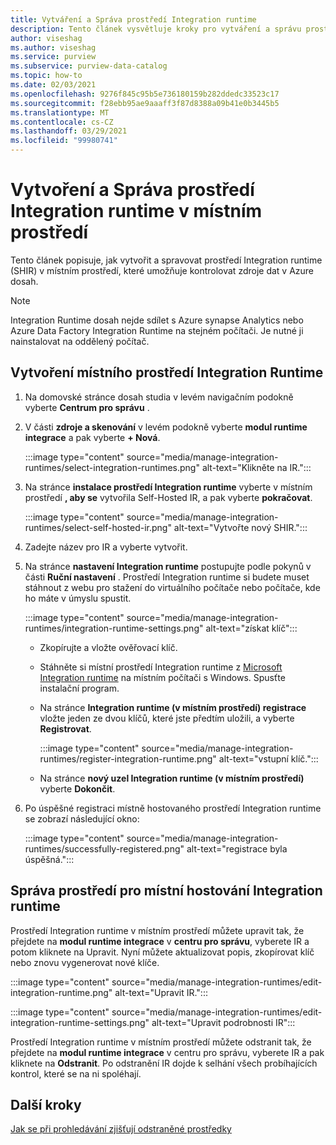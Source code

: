 ```yaml
---
title: Vytváření a Správa prostředí Integration runtime
description: Tento článek vysvětluje kroky pro vytváření a správu prostředí Integration runtime v Azure dosah.
author: viseshag
ms.author: viseshag
ms.service: purview
ms.subservice: purview-data-catalog
ms.topic: how-to
ms.date: 02/03/2021
ms.openlocfilehash: 9276f845c95b5e736180159b282ddedc33523c17
ms.sourcegitcommit: f28ebb95ae9aaaff3f87d8388a09b41e0b3445b5
ms.translationtype: MT
ms.contentlocale: cs-CZ
ms.lasthandoff: 03/29/2021
ms.locfileid: "99980741"
---
```

# <a name="create-and-manage-a-self-hosted-integration-runtime"></a>Vytvoření a Správa prostředí Integration runtime v místním prostředí

Tento článek popisuje, jak vytvořit a spravovat prostředí Integration runtime (SHIR) v místním prostředí, které umožňuje kontrolovat zdroje dat v Azure dosah.

> [!NOTE]
> Integration Runtime dosah nejde sdílet s Azure synapse Analytics nebo Azure Data Factory Integration Runtime na stejném počítači. Je nutné ji nainstalovat na oddělený počítač.

## <a name="create-a-self-hosted-integration-runtime"></a>Vytvoření místního prostředí Integration Runtime

1. Na domovské stránce dosah studia v levém navigačním podokně vyberte **Centrum pro správu** .

2. V části **zdroje a skenování** v levém podokně vyberte **modul runtime integrace** a pak vyberte **+ Nová**.

   :::image type="content" source="media/manage-integration-runtimes/select-integration-runtimes.png" alt-text="Klikněte na IR.":::

3. Na stránce **instalace prostředí Integration runtime** vyberte v místním prostředí **, aby se** vytvořila Self-Hosted IR, a pak vyberte **pokračovat**.

   :::image type="content" source="media/manage-integration-runtimes/select-self-hosted-ir.png" alt-text="Vytvořte nový SHIR.":::

4. Zadejte název pro IR a vyberte vytvořit.

5. Na stránce **nastavení Integration runtime** postupujte podle pokynů v části **Ruční nastavení** . Prostředí Integration runtime si budete muset stáhnout z webu pro stažení do virtuálního počítače nebo počítače, kde ho máte v úmyslu spustit.

   :::image type="content" source="media/manage-integration-runtimes/integration-runtime-settings.png" alt-text="získat klíč":::

   - Zkopírujte a vložte ověřovací klíč.

   - Stáhněte si místní prostředí Integration runtime z [Microsoft Integration runtime](https://www.microsoft.com/download/details.aspx?id=39717) na místním počítači s Windows. Spusťte instalační program.

   - Na stránce **Integration runtime (v místním prostředí) registrace** vložte jeden ze dvou klíčů, které jste předtím uložili, a vyberte **Registrovat**.

     :::image type="content" source="media/manage-integration-runtimes/register-integration-runtime.png" alt-text="vstupní klíč.":::

   - Na stránce **nový uzel Integration runtime (v místním prostředí)** vyberte **Dokončit**.

6. Po úspěšné registraci místně hostovaného prostředí Integration runtime se zobrazí následující okno:

   :::image type="content" source="media/manage-integration-runtimes/successfully-registered.png" alt-text="registrace byla úspěšná.":::

## <a name="manage-a-self-hosted-integration-runtime"></a>Správa prostředí pro místní hostování Integration runtime

Prostředí Integration runtime v místním prostředí můžete upravit tak, že přejdete na **modul runtime integrace** v **centru pro správu**, vyberete IR a potom kliknete na Upravit. Nyní můžete aktualizovat popis, zkopírovat klíč nebo znovu vygenerovat nové klíče.

:::image type="content" source="media/manage-integration-runtimes/edit-integration-runtime.png" alt-text="Upravit IR.":::

:::image type="content" source="media/manage-integration-runtimes/edit-integration-runtime-settings.png" alt-text="Upravit podrobnosti IR":::

Prostředí Integration runtime v místním prostředí můžete odstranit tak, že přejdete na **modul runtime integrace** v centru pro správu, vyberete IR a pak kliknete na **Odstranit**. Po odstranění IR dojde k selhání všech probíhajících kontrol, které se na ni spoléhají.

## <a name="next-steps"></a>Další kroky

[Jak se při prohledávání zjišťují odstraněné prostředky](concept-detect-deleted-assets.md)
